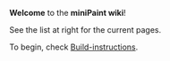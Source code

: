 **Welcome** to the **miniPaint wiki**! 

See the list at right for the current pages.

To begin, check [Build-instructions](/viliusle/miniPaint/wiki/Build-instructions).